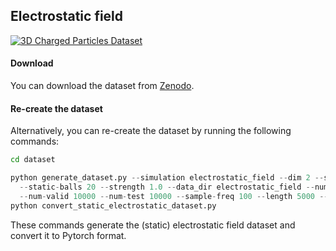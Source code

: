 ## Electrostatic field

[![3D Charged Particles Dataset](https://img.shields.io/badge/Zenodo-Electrostatic%20Field%20Dataset-blue?logo=zenodo)](https://doi.org/10.5281/zenodo.10631646)

#### Download

You can download the dataset from [Zenodo](https://doi.org/10.5281/zenodo.10631646).

#### Re-create the dataset

Alternatively, you can re-create the dataset by running the following commands:

```sh
cd dataset
```

```python
python generate_dataset.py --simulation electrostatic_field --dim 2 --static_field \
  --static-balls 20 --strength 1.0 --data_dir electrostatic_field --num-train 50000 \
  --num-valid 10000 --num-test 10000 --sample-freq 100 --length 5000 --length-test 5000
python convert_static_electrostatic_dataset.py
```
These commands generate the (static) electrostatic field dataset and convert it to
Pytorch format.

